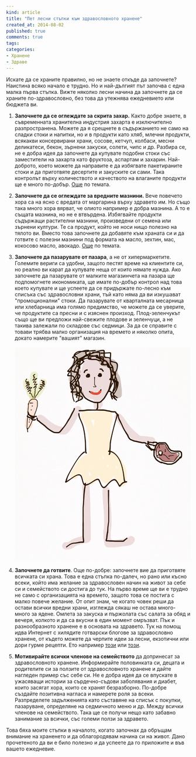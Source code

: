 ```yaml
---
kind: article
title: "Пет лесни стъпки към здравословното хранене"
created_at: 2014-08-02 
published: true
comments: true
tags:
categories:
- Хранене
- Здраве
--- 
```

Искате да се храните правилно, но не знаете откъде да започнете? 
Наистина всяко начало е трудно. Но и най-дългият път започва с една малка първа стъпка. Вижте няколко лесни начина да започнете да се храните по-здравословно, без това да утежнява ежедневието или бюджета ви.

1. **Започнете да се оглеждате за скрита захар.** Както добре знаете, в съвременната хранителна индустрия захарта е изключително разпространена. Можете да я срещнете в съдържанието не само на сладки стоки и напитки, но и в продукти като хляб, млечни продукти, всякакви консервирани храни, сосове, кетчуп, колбаси, месни деликатеси, бекон, зърнени закуски, солети, чипс и др. Разбира се, не е добра идея да започнете да купувате подобни стоки със заместители на захарта като фруктоза, аспартам и захарин. Най-доброто, което можете да направите е да избягвате пакетираните стоки и да приготвяте десертите и закуските си сами. Така контролът върху количеството и качеството на влаганите продукти ще е много по-добър. [Още](/blog/2014-05-05-%D0%BD%D0%B0%D0%B8%D1%81%D1%82%D0%B8%D0%BD%D0%B0-%D0%BB%D0%B8-%D0%B7%D0%B0%D1%85%D0%B0%D1%80%D1%82%D0%B0-%D0%B5-%D1%82%D0%BE%D0%BB%D0%BA%D0%BE%D0%B2%D0%B0-%D0%B2%D1%80%D0%B5%D0%B4%D0%BD%D0%B0/) по темата.

2. **Започнете да се оглеждате за вредните мазнини.** Вече повечето хора са на ясно с вредата от маргарина върху здравето им. Но също така много хора вярват, че олиото например е добра мазнина. А то е същата мазнина, но не е втвърдена. Избягвайте продукти съдържащи растителни мазнини, произведени от семена или зърнени култури. Те са продукт, който не носи нищо полезно на тялото ви. Вместо това започнете да добавяте към храната си и да готвите с полезни мазнини под формата на масло, зехтин, мас, кокосово масло, авокадо. [Още](/blog/2014-04-08-%D0%B7%D0%B0%D1%89%D0%BE-%D0%BD%D0%B8%D0%BA%D0%BE%D0%B3%D0%B0-%D0%BD%D0%B5-%D1%82%D1%80%D1%8F%D0%B1%D0%B2%D0%B0-%D0%B4%D0%B0-%D1%8F%D0%B4%D0%B5%D1%82%D0%B5-%D0%BC%D0%B0%D1%80%D0%B3%D0%B0%D1%80%D0%B8%D0%BD/) по темата.

3. **Започнете да пазарувате от пазара**, а не от хипермаркетите. Големите вериги са удобни, защото пестят време на клиентите си, но реално ви карат да купувате неща от които нямате нужда. Ако започнете да пазарувате от малките магазинчета на пазара ще подпомогнете икономиката, ще имате по-добър контрол над това което купувате и ще успеете да се придържате по-лесно към списъка със здравословни храни, тъй като няма да ви изкушават "промоционални" стоки. Да пазарувате от кварталната месарница или хлебарница има голямо предимство, че можете да се уверите, че продуктите са пресни и с изяснен произход. Плод-зеленчукът също ще ви предложи най-свежите плодове и зеленчуци, а не такива залежали по складове със седмици. За да се справите с товави трябва малко организация на времето и няколко опита, докато намерите "вашият" магазин.<br /><br />
![Пазаруване](/images/posts/Fivesteps.jpg)
4. **Започнете да готвите**. Още по-добре: започнете вие да приготвяте всичката си храна. Това е една стъпка по-далеч, но рано или късно всеки, който има желание за здравословен начин на живот за себе си и семейството си достига до тук.
На първо време ще ви е трудно не само с организацията на времето, защото това се постига с малко повече желание. От опит знам, че когато човек реши да остави всички вредни храни, изглежда сякаш не остава много-много за ядене. Омлета за закуска и пържолата със салата за обяд и вечеря, колкото и да са вкусни в един момент омръзват. Пък и разнообразното хранене е в основата на здравето. Тук на помощ идва Интернет с хилядите готварски блогове за здравословно хранене, от където можете да черпите идеи за лесни, екзотични или дори гурме рецепти. Ето например [този](https://illusion123.wordpress.com/author/illusion123/) или [този](http://nomnompaleo.com/).

5. **Мотивирайте всички членове на семейството** да допринесат за здравословното хранене. Информирайте половинката си, децата и родителите си за ползите от здравословното хранене и дайте нагледен пример със себе си. Не е добра идея да се впускате в ужасяващи истории за сърдечно-съдови заболявания и диабет, които засягат хора, които се хранят безразборно. По-добре създайте позитивна нагласа и намерете роля за всеки. Разпределете задълженията като съставяне на списък с покупки, пазаруване, определяне на седмичното меню и др. Между всички членове на семейството. Така ще се получи нещо като забавно занимание за всички, със големи ползи за здравето.

Това бяха моите стъпки в началото, когато започнах да обръщам внимание на храненето и да облагородявам начина си на живот. Дано прочетеното да ви е било полезно и да успеете да го приложите и във вашето ежедневие.